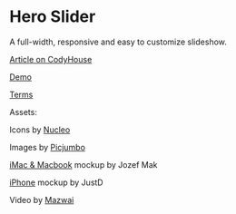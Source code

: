 Hero Slider
=========

A full-width, responsive and easy to customize slideshow.

[Article on CodyHouse](http://codyhouse.co/gem/hero-slider/)

[Demo](http://codyhouse.co/demo/hero-slider/index.html)
 
[Terms](http://codyhouse.co/terms/)

Assets:

Icons by [Nucleo](http://nucleoapp.com/)

Images by [Picjumbo](http://picjumbo.com/)

[iMac & Macbook](https://dribbble.com/shots/829545--PSD-iMac-MacBook-Retina) mockup by Jozef Mak

[iPhone](https://dribbble.com/shots/1717398-iPhone-6-Scalable-Mockups-4-7?list=searches&tag=iphone_6&offset=26) mockup by JustD

Video by [Mazwai](http://mazwai.com/)
